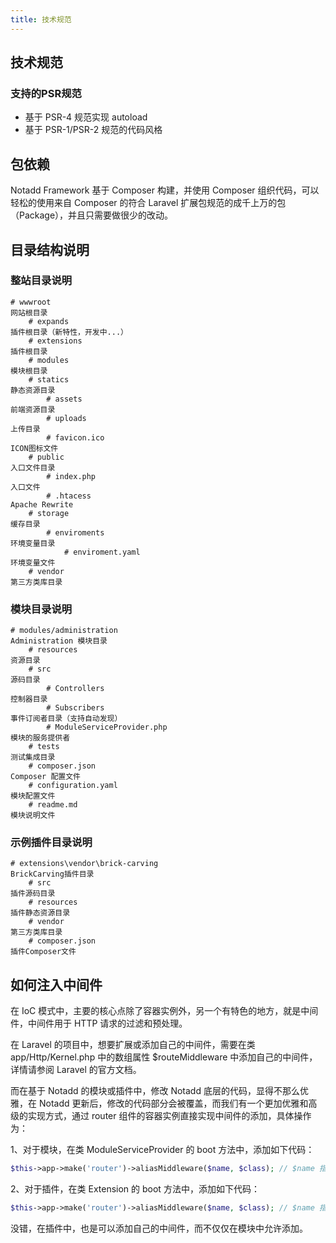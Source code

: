 ```yaml
---
title: 技术规范
---
```



## 技术规范

### 支持的PSR规范

* 基于 PSR-4 规范实现 autoload
* 基于 PSR-1/PSR-2 规范的代码风格

## 包依赖

Notadd Framework 基于 Composer 构建，并使用 Composer 组织代码，可以轻松的使用来自 Composer 的符合 Laravel 扩展包规范的成千上万的包（Package），并且只需要做很少的改动。

## 目录结构说明

### 整站目录说明

```
# wwwroot                                                                              网站根目录
    # expands                                                                          插件根目录（新特性，开发中...）
    # extensions                                                                       插件根目录
    # modules                                                                          模块根目录
    # statics                                                                          静态资源目录
        # assets                                                                       前端资源目录
        # uploads                                                                      上传目录
        # favicon.ico                                                                  ICON图标文件
    # public                                                                           入口文件目录
        # index.php                                                                    入口文件
        # .htacess                                                                     Apache Rewrite
    # storage                                                                          缓存目录
        # enviroments                                                                  环境变量目录
            # enviroment.yaml                                                          环境变量文件
    # vendor                                                                           第三方类库目录
```

### 模块目录说明

```
# modules/administration                                                               Administration 模块目录
    # resources                                                                        资源目录
    # src                                                                              源码目录
        # Controllers                                                                  控制器目录
        # Subscribers                                                                  事件订阅者目录（支持自动发现）
        # ModuleServiceProvider.php                                                    模块的服务提供者
    # tests                                                                            测试集成目录
    # composer.json                                                                    Composer 配置文件
    # configuration.yaml                                                               模块配置文件
    # readme.md                                                                        模块说明文件
```

### 示例插件目录说明

```
# extensions\vendor\brick-carving                                                      BrickCarving插件目录
    # src                                                                              插件源码目录
    # resources                                                                        插件静态资源目录
    # vendor                                                                           第三方类库目录
    # composer.json                                                                    插件Composer文件
```

## 如何注入中间件

在 IoC 模式中，主要的核心点除了容器实例外，另一个有特色的地方，就是中间件，中间件用于 HTTP 请求的过滤和预处理。

在 Laravel 的项目中，想要扩展或添加自己的中间件，需要在类 app/Http/Kernel.php 中的数组属性 $routeMiddleware 中添加自己的中间件， 详情请参阅 Laravel 的官方文档。

而在基于 Notadd 的模块或插件中，修改 Notadd 底层的代码，显得不那么优雅，在 Notadd 更新后，修改的代码部分会被覆盖，而我们有一个更加优雅和高级的实现方式，通过 router 组件的容器实例直接实现中间件的添加，具体操作为：

1、对于模块，在类 ModuleServiceProvider 的 boot 方法中，添加如下代码：

```php
$this->app->make('router')->aliasMiddleware($name, $class); // $name 指代中间名字，$class 指代中间件类。
```

2、对于插件，在类 Extension 的 boot 方法中，添加如下代码：

```php
$this->app->make('router')->aliasMiddleware($name, $class); // $name 指代中间名字，$class 指代中间件类。
```

没错，在插件中，也是可以添加自己的中间件，而不仅仅在模块中允许添加。
